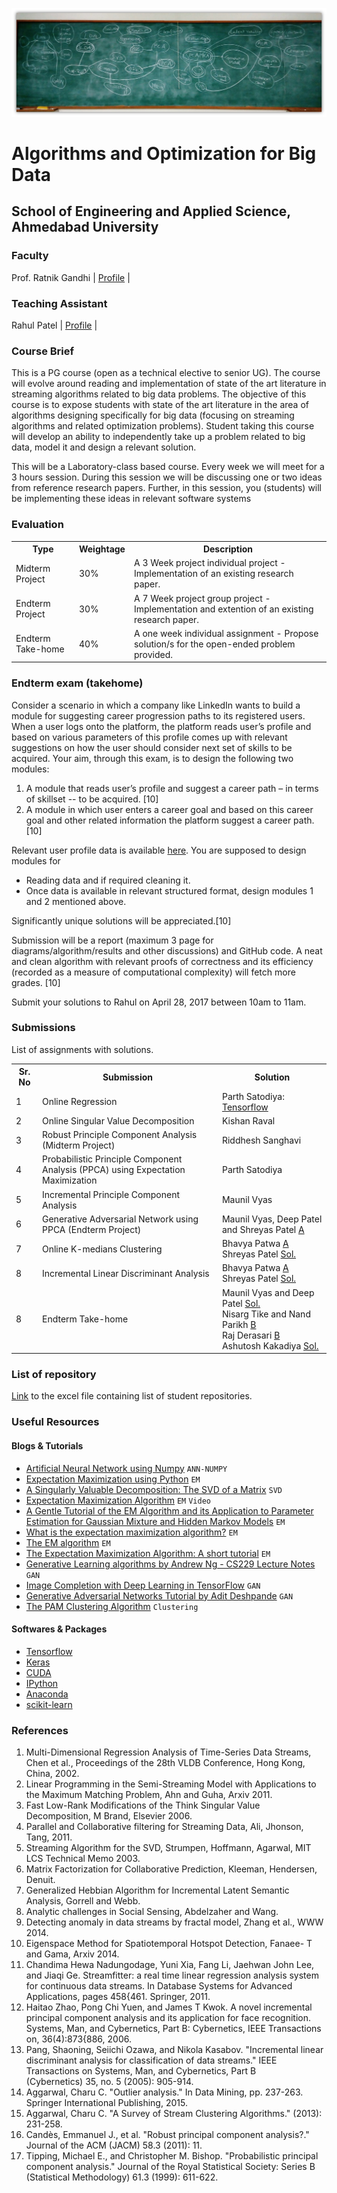 ![ConceptMap](./images/cover2.jpg)

# Algorithms and Optimization for Big Data
## School of Engineering and Applied Science, Ahmedabad University

### Faculty
Prof. Ratnik Gandhi | [Profile](https://ahduni.edu.in/seas/people/faculty/ratnik-gandhi) |
### Teaching Assistant
Rahul Patel | [Profile](https://rahulptel.github.io) |
### Course Brief
This is a PG course (open as a technical elective to senior UG). The course will evolve around reading and implementation of state of the art literature in streaming algorithms related to big data problems. The objective of this course is to expose students with state of the art literature in the area of algorithms designing specifically for big data (focusing on streaming algorithms and related optimization problems). Student taking this course will develop an ability to independently take up a problem related to big data, model it and design a relevant solution.

This will be a Laboratory-class based course. Every week we will meet for a 3 hours session. During this session we will be discussing one or two ideas from reference research papers. Further, in this session, you (students) will be implementing these ideas in relevant software systems

### Evaluation
<table>
  <th>Type</th>
  <th>Weightage</th>
  <th>Description</th>
  
  <tr>
  <td>Midterm Project</td>
  <td>30%</td>
  <td>A 3 Week project individual project - Implementation of an existing research paper.</td>
  </tr>
  
  <tr>  
  <td>Endterm Project</td>
  <td>30%</td>
  <td>A 7 Week project group project - Implementation and extention of an existing research paper.</td>
  </tr>
  
  <tr>  
  <td>Endterm Take-home</td>
  <td>40%</td>
  <td>A one week individual assignment - Propose solution/s for the open-ended problem provided.</td>
  </tr>
</table>

### Endterm exam (takehome)

Consider a scenario in which a company like LinkedIn wants to build a module for suggesting career progression paths to its registered users. When a user logs onto the platform, the platform reads user’s profile and based on various parameters of this profile comes up with relevant suggestions on how the user should consider next set of skills to be acquired. Your aim, through this exam, is to design the following two modules:

1. A module that reads user’s profile and suggest a career path – in terms of skillset -- to be acquired. [10]
2. A module in which user enters a career goal and based on this career goal and other related information the platform suggest a career path.[10]

Relevant user profile data is available [here](www.google.com). You are supposed to design modules for
- Reading data and if required cleaning it.
- Once data is available in relevant structured format, design modules 1 and 2 mentioned above.

Significantly unique solutions will be appreciated.[10]

Submission will be a report (maximum 3 page for diagrams/algorithm/results and other discussions) and GitHub code. A neat and clean algorithm with relevant proofs of correctness and its efficiency (recorded as a measure of computational complexity) will fetch more grades. [10]

Submit your solutions to Rahul on April 28, 2017 between 10am to 11am.

### Submissions

List of assignments with solutions.

<table>
  <th>Sr. No</th>
  <th>Submission</th>
  <th>Solution</th>
  
  <tr>
  <td>1</td>
  <td>Online Regression</td>
  <td>Parth Satodiya: <a href="https://www.tensorflow.org">Tensorflow</a> </td>
  </tr>
  
  <tr>  
  <td>2</td>
  <td>Online Singular Value Decomposition</td>
  <td>Kishan Raval</td>
  </tr>
  
  <tr>  
  <td>3</td>
  <td>Robust Principle Component Analysis (Midterm Project)</td>
  <td>Riddhesh Sanghavi</td>
  </tr>
  
  <tr>  
  <td>4</td>
  <td>Probabilistic Principle Component Analysis (PPCA) using Expectation Maximization</td>
  <td>Parth Satodiya</td>
  </tr>
  
  <tr>  
  <td>5</td>
  <td>Incremental Principle Component Analysis</td>
  <td>Maunil Vyas</td>
  </tr>
  
  <tr>  
  <td>6</td>
  <td>Generative Adversarial Network using PPCA (Endterm Project)</td>
  <td>Maunil Vyas, Deep Patel and Shreyas Patel <a href="">A</a>  
  </td>
  </tr>
  
  <tr>  
  <td>7</td>
  <td>Online K-medians Clustering</td>
  <td>Bhavya Patwa <a href="www.google.com">A</a><br>
  Shreyas Patel <a href="https://github.com/shreyaspatel25/PAM_Clustering_Algorithm" target="_blank">Sol.</a><br>
  </td>
  </tr>
  
  <tr>  
  <td>8</td>
  <td>Incremental Linear Discriminant Analysis</td>
  <td>Bhavya Patwa <a href="">A</a><br>
  Shreyas Patel <a href="https://github.com/shreyaspatel25/ILDA" target="_blank">Sol.</a><br>
  </td>
  </tr>
  
  
  <tr>  
  <td>8</td>
  <td>Endterm Take-home</td>
  <td>Maunil Vyas and Deep Patel <a href="https://github.com/deepcpatel/AOBD17_1401010/tree/master/Final_Exam_Submission">Sol.</a><br>
  Nisarg Tike and Nand Parikh <a href="">B</a><br>
  Raj Derasari <a href="">B</a><br>
  Ashutosh Kakadiya <a href="https://github.com/ashutoshaay26/AOBD17_1401075/tree/master/Final%20Exam%20Code">Sol.</a><br>
  </td>
  </tr>    
</table>

### List of repository
[Link](https://www.google.com) to the excel file containing list of student repositories.

### Useful Resources

#### Blogs & Tutorials
- [Artificial Neural Network using Numpy](https://github.com/ashutoshaay26/ann-numpy) `ANN-NUMPY`
- [Expectation Maximization using Python](https://github.com/ashutoshaay26/em-python) `EM`
- [A Singularly Valuable Decomposition: The SVD of a Matrix](http://www-users.math.umn.edu/~lerman/math5467/svd.pdf) `SVD`
- [Expectation Maximization Algorithm](https://www.youtube.com/watch?v=3JYcCbO5s6M&index=1&list=PLBv09BD7ez_7beI0_fuE96lSbsr_8K8YD) `EM` `Video`
- [A Gentle Tutorial of the EM Algorithm and its Application to Parameter Estimation for Gaussian Mixture and Hidden Markov Models](http://melodi.ee.washington.edu/people/bilmes/mypapers/em.pdf) `EM`
- [What is the expectation maximization algorithm?](http://www.cmi.ac.in/~madhavan/courses/datamining12/reading/em-tutorial.pdf) `EM`
- [The EM algorithm](http://cs229.stanford.edu/notes/cs229-notes8.pdf) `EM`
- [The Expectation Maximization Algorithm: A short tutorial](https://www.cs.utah.edu/~piyush/teaching/EM_algorithm.pdf) `EM`
- [Generative Learning algorithms by Andrew Ng - CS229 Lecture Notes](http://cs229.stanford.edu/notes/cs229-notes2.pdf) `GAN`
- [Image Completion with Deep Learning in TensorFlow](http://bamos.github.io/2016/08/09/deep-completion/) `GAN`
- [Generative Adversarial Networks Tutorial by Adit Deshpande](https://github.com/adeshpande3/Generative-Adversarial-Networks) `GAN`
- [The PAM Clustering Algorithm](http://www.cs.umb.edu/cs738/pam1.pdf) `Clustering`

#### Softwares & Packages
- [Tensorflow](https://www.tensorflow.org)
- [Keras](https://keras.io/)
- [CUDA](http://www.nvidia.com/object/cuda_home_new.html)
- [IPython](https://ipython.org/ipython-doc/3/interactive/tutorial.html)
- [Anaconda](https://www.continuum.io/downloads)
- [scikit-learn](http://scikit-learn.org/stable/)

### References

1. Multi-Dimensional Regression Analysis of Time-Series Data Streams, Chen et al., Proceedings of the 28th VLDB Conference, Hong Kong, China, 2002.
2. Linear Programming in the Semi-Streaming Model with Applications to the Maximum Matching Problem, Ahn and Guha, Arxiv 2011.
3. Fast Low-Rank Modifications of the Think Singular Value Decomposition, M Brand, Elsevier 2006.
4. Parallel and Collaborative filtering for Streaming Data, Ali, Jhonson, Tang, 2011.
5. Streaming Algorithm for the SVD, Strumpen, Hoffmann, Agarwal, MIT LCS Technical Memo 2003.
6. Matrix Factorization for Collaborative Prediction, Kleeman, Hendersen, Denuit.
7. Generalized Hebbian Algorithm for Incremental Latent Semantic Analysis, Gorrell and Webb.
8. Analytic challenges in Social Sensing, Abdelzaher and Wang.
9. Detecting anomaly in data streams by fractal model, Zhang et al., WWW 2014.
10. Eigenspace Method for Spatiotemporal Hotspot Detection, Fanaee- T and Gama, Arxiv 2014.
11. Chandima Hewa Nadungodage, Yuni Xia, Fang Li, Jaehwan John Lee, and Jiaqi Ge. Streamfitter: a real time linear regression analysis system for continuous data streams. In Database Systems for Advanced Applications, pages 458{461. Springer, 2011.
12. Haitao Zhao, Pong Chi Yuen, and James T Kwok. A novel incremental principal component analysis and its application for face recognition. Systems, Man, and Cybernetics, Part B: Cybernetics, IEEE Transactions on, 36(4):873{886, 2006.
13. Pang, Shaoning, Seiichi Ozawa, and Nikola Kasabov. "Incremental linear discriminant analysis for classification of data streams." IEEE Transactions on Systems, Man, and Cybernetics, Part B (Cybernetics) 35, no. 5 (2005): 905-914.
14. Aggarwal, Charu C. "Outlier analysis." In Data Mining, pp. 237-263. Springer International Publishing, 2015.
15. Aggarwal, Charu C. "A Survey of Stream Clustering Algorithms." (2013): 231-258.
16. Candès, Emmanuel J., et al. "Robust principal component analysis?." Journal of the ACM (JACM) 58.3 (2011): 11.
17. Tipping, Michael E., and Christopher M. Bishop. "Probabilistic principal component analysis." Journal of the Royal Statistical Society: Series B (Statistical Methodology) 61.3 (1999): 611-622.
